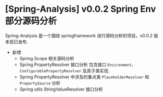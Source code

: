 # [Spring-Analysis] v0.0.2 Spring Env部分源码分析
Spring-Analysis 是一个围绕 springframework 进行源码分析的项目。v0.0.2 版本现已发布. 
- 新增
    - Spring Scope 相关源码分析
    - Spring PropertyResolver 接口分析
        包含接口 `Environment`、`ConfigurablePropertyResolver` 及其子类实现. 
    - Spring PropertyResolver 中涉及的重点类
        `PlaceholderResolver` 和 `PropertySource` 分析
    - Spring utils StringValueResolver 接口分析
    

